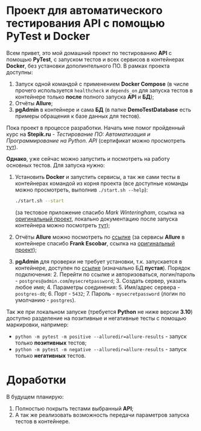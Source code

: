 # Проект для автоматического тестирования API с помощью PyTest и Docker

Всем привет, это мой домашний проект по тестированию **API** с помощью **PyTest**, с запуском тестов и всех сервисов 
в контейнерах **Docker**, без установки дополинтельного ПО. В рамках проекта доступны:
1. Запуск одной командой с применением **Docker Compose** (в числе прочего используется `healthcheck` и `depends_on` 
   для запуска тестов в контейнере только **после** полного запуска **API** и **БД**);
1. Отчёты **Allure**;
1. **pgAdmin** в контейнере и сама **БД** (в папке **DemoTestDatabase** есть примеры обращения к базе данных для тестов).

Пока проект в процессе разработки. Начать мне помог пройденный курс на **Stepik.ru** - *Тестирование ПО: Автоматизация и 
Программирование на 
Python. API* (сертификат можно просмотреть [тут](https://stepik.org/cert/2145502)). 

**Однако**, уже сейчас можно запустить и посмотреть на работу основных тестов. Для запуска нужно:
1. Установить **Docker** и запустить сервисы, а так же сами тесты в контейнерах командой из корня проекта (все 
   доступные 
   команды 
   можно просмотреть, выполнив `./start.sh --help`):
    ```sh
    ./start.sh --start
    ```
   (за тестовое приложение спасибо *Mark Winteringham*, ссылка на [оригинальный проект](https://github.com/mwinteringham/restful-booker), локально документацию после запуска контейнера можно посмотреть [тут](http://localhost:3001/apidoc/index.html));
   
1. Отчёты **Allure** можно посмотреть по [ссылке](http://localhost:5050/allure-docker-service/projects/default/reports/latest/index.html)
(за сервисы **Allure** в контейнере спасибо **Frank Escobar**, ссылка на [оригинальный проект](https://github.com/fescobar/allure-docker-service-examples));

1. **pgAdmin** для проверки не требует установки, т.к. запускается в контейнере, доступен по [ссылке](http://localhost:5550/login) (изначально БД 
   **пустая**). Порядок подключения:
   2. Перейти по ссылке и авторизоваться, логин/пароль - `postgres@admin.com`/`mysecretpassword`;
   3. Создать сервер, указать любое имя;
   4. Параметры соединения:
      5. Имя/адрес сервера - `postgres-db`;
      6. Порт - `5432`;
      7. Пароль - `mysecretpassword` (логин по умолчанию - `postgres`).

Так же при локальном запуске (требуется **Python** не ниже версии **3.10**) доступно разделение на позитивные и негативные тесты с помощью маркировки, 
например:
 * `python -m pytest -m positive --alluredir=allure-results` - запуск только **позитивных** тестов;
 * `python -m pytest -m negative --alluredir=allure-results` - запуск только **негативных** тестов.

# Доработки
В будущем планирую:
1. Полностью покрыть тестами выбранный **API**;
1. А так же реализовать возможность передачи параметров запуска тестов в контейнере.